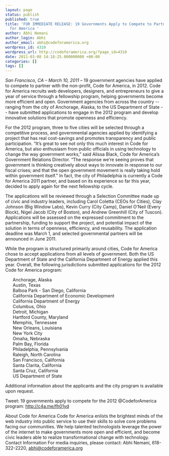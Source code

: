 ```yaml
---
layout: page
status: publish
published: true
title: 'FOR IMMEDIATE RELEASE: 19 Governments Apply to Compete to Partner with Code
  for America '
author: Abhi Nemani
author_login: Abhi
author_email: abhi@codeforamerica.org
wordpress_id: 4310
wordpress_url: http://codeforamerica.org/?page_id=4310
date: 2011-03-08 14:18:25.000000000 +00:00
categories: []
tags: []
---
```

<em>San Francisco, CA – March 10, 2011</em> – 19 government agencies have applied to compete to partner with the non-profit, Code for America, in 2012. Code for America recruits web developers, designers, and entrepreneurs to give a year of service through a fellowship program, helping governments become more efficient and open. Government agencies from across the country -- ranging from the city of Anchorage, Alaska, to the US Department of State -- have submitted applications to engage in the 2012 program and develop innovative solutions that promote openness and efficiency.

For the 2012 program, three to five cities will be selected through a competitive process, and governmental agencies applied by identifying a project that has real cost-savings and promotes transparency and public participation. “It’s great to see not only this much interest in Code for America, but also enthusiasm from public officials in using technology to change the way government works,” said Alissa Black, Code for America’s Government Relations Director. “The response we’re seeing proves that government is thinking creatively about ways to innovate in response to our fiscal crises; and that the open government movement is really taking hold within government itself.” In fact, the city of Philadelphia is currently a Code for America 2011 partner, and based on its experience so far this year, decided to apply again for the next fellowship cycle.

The applications will be reviewed through a Selection Committee made up of civic and industry leaders, including Carol Coletta (CEOs for Cities), Clay Johnson (Big Window Labs), Kevin Curry (City Camp), Daniel O’Neil (Every Block), Nigel Jacob (City of Boston), and Andrew Greenhill (City of Tuscon). Applications will be assessed on the expressed commitment to the partnership, funding to support the project, and potential impact of the solution in terms of openness, efficiency, and reusability. The application deadline was March 1, and selected governmental partners will be announced in June 2011.

While the program is structured primarily around cities, Code for America chose to accept applications from all levels of government. Both the US Department of State and the California Department of Energy applied this year. Overall, the following jurisdictions submitted applications for the 2012 Code for America program: 
<ul style="list-style: none;">
	<li>Anchorage, Alaska</li>
	<li>Austin, Texas</li>
	<li>Balboa Park - San Diego, California</li>
	<li>California Department of Economic Development</li>
	<li>California Department of Energy</li>
	<li>Columbus, Ohio</li>
	<li>Detroit, Michigan</li>
	<li>Hartford County, Maryland</li>
	<li>Memphis, Tennessee</li>
	<li>New Orleans, Louisiana</li>
	<li>New York City</li>
	<li>Omaha, Nebraska</li>
	<li>Palm Bay, Florida</li>
	<li>Philadelphia, Pennsylvania</li>
	<li>Raleigh, North Carolina</li>
	<li>San Francisco, California</li>
	<li>Santa Clarita, California</li>
	<li>Santa Cruz, California</li>
	<li>US Department of State</li>
</ul>
Additional information about the applicants and the city program is available upon request.

Tweet: 19 governments apply to compete for the 2012 @CodeforAmerica program: http://c4a.me/fh01yd

About Code for America
Code for America enlists the brightest minds of the web industry into public service to use their skills to solve core problems facing our communities. We help talented technologists leverage the power of the internet to make governments more open and efficient, and become civic leaders able to realize transformational change with technology.<a href="http://codeforamerica.org/"></a>
<a href="http://codeforamerica.org/"></a>
Contact Information
For media inquiries, please contact: Abhi Nemani, 618-322-2220, <a href="mailto:abhi@codeforamerica.org">abhi@codeforamerica.org</a>

###
